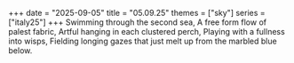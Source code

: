 +++
date = "2025-09-05"
title = "05.09.25"
themes = ["sky"]
series = ["italy25"]
+++
Swimming through the second sea,
A free form flow of palest fabric,
Artful hanging in each clustered perch,
Playing with a fullness into wisps,
Fielding longing gazes that just melt up from the marbled blue below.
